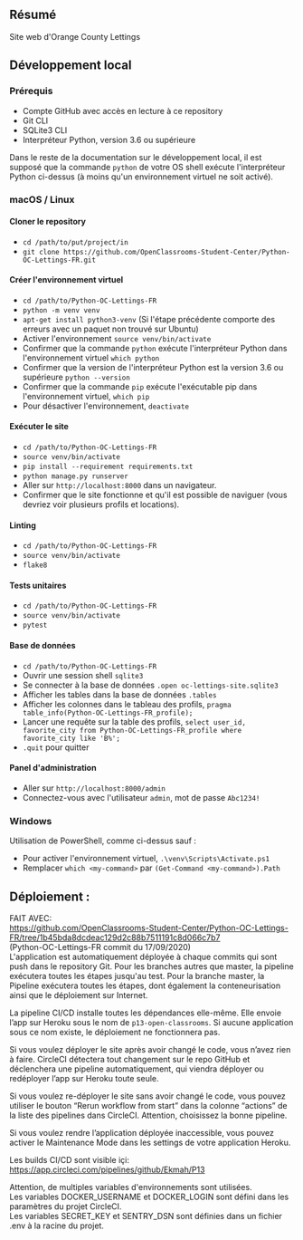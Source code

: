## Résumé

Site web d'Orange County Lettings

## Développement local

### Prérequis

- Compte GitHub avec accès en lecture à ce repository
- Git CLI
- SQLite3 CLI
- Interpréteur Python, version 3.6 ou supérieure

Dans le reste de la documentation sur le développement local, il est supposé que la commande `python` de votre OS shell exécute l'interpréteur Python ci-dessus (à moins qu'un environnement virtuel ne soit activé).

### macOS / Linux

#### Cloner le repository

- `cd /path/to/put/project/in`
- `git clone https://github.com/OpenClassrooms-Student-Center/Python-OC-Lettings-FR.git`

#### Créer l'environnement virtuel

- `cd /path/to/Python-OC-Lettings-FR`
- `python -m venv venv`
- `apt-get install python3-venv` (Si l'étape précédente comporte des erreurs avec un paquet non trouvé sur Ubuntu)
- Activer l'environnement `source venv/bin/activate`
- Confirmer que la commande `python` exécute l'interpréteur Python dans l'environnement virtuel
`which python`
- Confirmer que la version de l'interpréteur Python est la version 3.6 ou supérieure `python --version`
- Confirmer que la commande `pip` exécute l'exécutable pip dans l'environnement virtuel, `which pip`
- Pour désactiver l'environnement, `deactivate`

#### Exécuter le site

- `cd /path/to/Python-OC-Lettings-FR`
- `source venv/bin/activate`
- `pip install --requirement requirements.txt`
- `python manage.py runserver`
- Aller sur `http://localhost:8000` dans un navigateur.
- Confirmer que le site fonctionne et qu'il est possible de naviguer (vous devriez voir plusieurs profils et locations).

#### Linting

- `cd /path/to/Python-OC-Lettings-FR`
- `source venv/bin/activate`
- `flake8`

#### Tests unitaires

- `cd /path/to/Python-OC-Lettings-FR`
- `source venv/bin/activate`
- `pytest`

#### Base de données

- `cd /path/to/Python-OC-Lettings-FR`
- Ouvrir une session shell `sqlite3`
- Se connecter à la base de données `.open oc-lettings-site.sqlite3`
- Afficher les tables dans la base de données `.tables`
- Afficher les colonnes dans le tableau des profils, `pragma table_info(Python-OC-Lettings-FR_profile);`
- Lancer une requête sur la table des profils, `select user_id, favorite_city from
  Python-OC-Lettings-FR_profile where favorite_city like 'B%';`
- `.quit` pour quitter

#### Panel d'administration

- Aller sur `http://localhost:8000/admin`
- Connectez-vous avec l'utilisateur `admin`, mot de passe `Abc1234!`

### Windows

Utilisation de PowerShell, comme ci-dessus sauf :

- Pour activer l'environnement virtuel, `.\venv\Scripts\Activate.ps1` 
- Remplacer `which <my-command>` par `(Get-Command <my-command>).Path`

## Déploiement :
FAIT AVEC:<br>
https://github.com/OpenClassrooms-Student-Center/Python-OC-Lettings-FR/tree/1b45bda8dcdeac129d2c88b7511191c8d066c7b7 <br>
(Python-OC-Lettings-FR commit du 17/09/2020) <br>
L'application est automatiquement déployée à chaque commits qui sont push dans le repository Git. Pour les branches autres que master, la pipeline exécutera toutes les étapes jusqu'au test. Pour la branche master, la Pipeline exécutera toutes les étapes, dont également la conteneurisation ainsi que le déploiement sur Internet.

La pipeline CI/CD installe toutes les dépendances elle-même.
Elle envoie l’app sur Heroku sous le nom de `p13-open-classrooms`. 
Si aucune application sous ce nom existe, le déploiement ne fonctionnera pas.

Si vous voulez déployer le site après avoir changé le code, vous n’avez rien à faire.
CircleCI détectera tout changement sur le repo GitHub et déclenchera une pipeline automatiquement, qui viendra déployer ou redéployer l’app sur Heroku toute seule.

Si vous voulez re-déployer le site sans avoir changé le code, vous pouvez utiliser le bouton “Rerun workflow from start” dans la colonne “actions” de la liste des pipelines dans CircleCI.
Attention, choisissez la bonne pipeline.

Si vous voulez rendre l’application déployée inaccessible, vous pouvez activer le Maintenance Mode dans les settings de votre application Heroku.

Les builds CI/CD sont visible içi:<br>
https://app.circleci.com/pipelines/github/Ekmah/P13

Attention, de multiples variables d'environnements sont utilisées.<br>
Les variables DOCKER_USERNAME et DOCKER_LOGIN sont défini dans les paramètres du projet CircleCI.
<br>
Les variables SECRET_KEY et SENTRY_DSN sont définies dans un fichier .env à la racine du projet.

